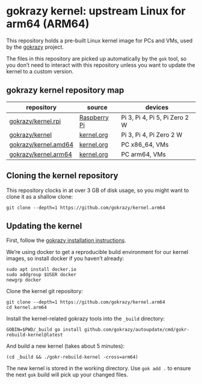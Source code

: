 # gokrazy kernel: upstream Linux for arm64 (ARM64)

This repository holds a pre-built Linux kernel image for PCs and VMs, used by
the [gokrazy](https://gokrazy.org/) project.

The files in this repository are picked up automatically by
the `gok` tool, so you don’t need to interact with this repository
unless you want to update the kernel to a custom version.

## gokrazy kernel repository map

| repository             | source         | devices                       |
|------------------------|----------------|-------------------------------|
| [gokrazy/kernel.rpi]   | [Raspberry Pi] | Pi 3, Pi 4, Pi 5, Pi Zero 2 W |
| [gokrazy/kernel]       | [kernel.org]   | Pi 3, Pi 4, Pi Zero 2 W       |
| [gokrazy/kernel.amd64] | [kernel.org]   | PC x86_64, VMs                |
| [gokrazy/kernel.arm64] | [kernel.org]   | PC arm64, VMs                 |

[Raspberry Pi]: https://github.com/raspberrypi/linux
[kernel.org]: https://kernel.org/
[gokrazy/kernel.rpi]: https://github.com/gokrazy/kernel.rpi
[gokrazy/kernel]: https://github.com/gokrazy/kernel
[gokrazy/kernel.amd64]: https://github.com/gokrazy/kernel.amd64
[gokrazy/kernel.arm64]: https://github.com/gokrazy/kernel.arm64

## Cloning the kernel repository

This repository clocks in at over 3 GB of disk usage, so you might want to clone
it as a shallow clone:

```
git clone --depth=1 https://github.com/gokrazy/kernel.arm64
```

## Updating the kernel

First, follow the [gokrazy installation instructions](https://gokrazy.org/quickstart/).

We’re using docker to get a reproducible build environment for our
kernel images, so install docker if you haven’t already:

```
sudo apt install docker.io
sudo addgroup $USER docker
newgrp docker
```

Clone the kernel git repository:
```
git clone --depth=1 https://github.com/gokrazy/kernel.arm64
cd kernel.arm64
```

Install the kernel-related gokrazy tools into the `_build` directory:
```
GOBIN=$PWD/_build go install github.com/gokrazy/autoupdate/cmd/gokr-rebuild-kernel@latest
```

And build a new kernel (takes about 5 minutes):
```
(cd _build && ./gokr-rebuild-kernel -cross=arm64)
```

The new kernel is stored in the working directory. Use `gok add .` to
ensure the next `gok` build will pick up your changed files.
